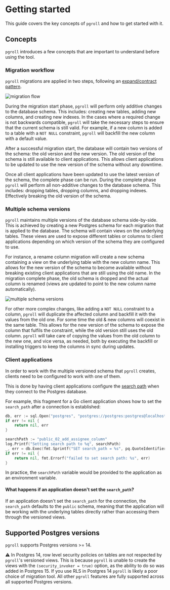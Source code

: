 # Getting started

This guide covers the key concepts of `pgroll` and how to get started with it.

## Concepts

`pgroll` introduces a few concepts that are important to understand before using the tool.

### Migration workflow

`pgroll` migrations are applied in two steps, following an [expand/contract pattern](https://openpracticelibrary.com/practice/expand-and-contract-pattern/).

![migration flow](img/schema-changes-flow@2x.png)

During the migration start phase, `pgroll` will perform only additive changes to the database schema. This includes: creating new tables, adding new columns, and creating new indexes. In the cases where a required change is not backwards compatible, `pgroll` will take the necessary steps to ensure that the current schema is still valid. For example, if a new column is added to a table with a `NOT NULL` constraint, `pgroll` will backfill the new column with a default value.

After a successful migration start, the database will contain two versions of the schema: the old version and the new version. The old version of the schema is still available to client applications. This allows client applications to be updated to use the new version of the schema without any downtime.

Once all client applications have been updated to use the latest version of the schema, the complete phase can be run. During the complete phase `pgroll` will perform all non-additive changes to the database schema. This includes: dropping tables, dropping columns, and dropping indexes. Effectively breaking the old version of the schema.

### Multiple schema versions

`pgroll` maintains multiple versions of the database schema side-by-side. This is achieved by creating a new Postgres schema for each migration that is applied to the database. The schema will contain views on the underlying tables. These views are used to expose different tables or columns to client applications depending on which version of the schema they are configured to use.

For instance, a rename column migration will create a new schema containing a view on the underlying table with the new column name. This allows for the new version of the schema to become available without breaking existing client applications that are still using the old name. In the migration complete phase, the old schema is dropped and the actual column is renamed (views are updated to point to the new column name automatically).

![multiple schema versions](img/migration-schemas@2x.png)

For other more complex changes, like adding a `NOT NULL` constraint to a column, `pgroll` will duplicate the affected column and backfill it with the values from the old one. For some time the old & new columns will coexist in the same table. This allows for the new version of the schema to expose the column that fulfils the constraint, while the old version still uses the old column. `pgroll` will take care of copying the values from the old column to the new one, and vice versa, as needed, both by executing the backfill or installing triggers to keep the columns in sync during updates.

### Client applications

In order to work with the multiple versioned schema that `pgroll` creates, clients need to be configured to work with one of them. 

This is done by having client applications configure the [search path](https://www.postgresql.org/docs/current/ddl-schemas.html#DDL-SCHEMAS-PATH) when they connect to the Postgres database.

For example, this fragment for a Go client application shows how to set the `search_path` after a connection is established:

```go
db, err := sql.Open("postgres", "postgres://postgres:postgres@localhost:5432/postgres?sslmode=disable")
if err != nil {
    return nil, err
}

searchPath := "public_02_add_assignee_column"
log.Printf("Setting search path to %q", searchPath)
_, err = db.Exec(fmt.Sprintf("SET search_path = %s", pq.QuoteIdentifier(searchPath)))
if err != nil {
    return nil, fmt.Errorf("failed to set search path: %s", err)
}
```

In practice, the `searchPath` variable would be provided to the application as an environment variable.

#### What happens if an application doesn't set the `search_path`?

If an application doesn't set the `search_path` for the connection, the `search_path` defaults to the `public` schema, meaning that the application will be working with the underlying tables directly rather than accessing them through the versioned views.

## Supported Postgres versions

`pgroll` supports Postgres versions >= 14.

:warning: In Postgres 14, row level security policies on tables are not respected by `pgroll`'s versioned views. This is because `pgroll` is unable to create the views with the `(security_invoker = true)` option, as the ability to do so was added in Postgres 15. If you use RLS in Postgres 14 `pgroll` is likely a poor choice of migration tool. All other `pgroll` features are fully supported across all supported Postgres versions.

